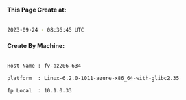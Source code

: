 
   
#### This Page Create at:

```bash

2023-09-24 - 08:36:45 UTC

```

#### Create By Machine:

```bash

Host Name : fv-az206-634

platform  : Linux-6.2.0-1011-azure-x86_64-with-glibc2.35

Ip Local  : 10.1.0.33

```

